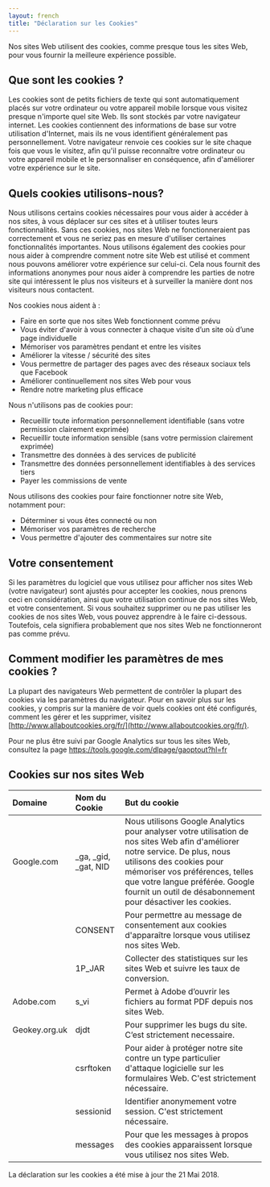 ```yaml
---
layout: french
title: "Déclaration sur les Cookies"
---
```


Nos sites Web utilisent des cookies, comme presque tous les sites Web, pour vous fournir la meilleure expérience possible.

## Que sont les cookies ?

Les cookies sont de petits fichiers de texte qui sont automatiquement placés sur votre ordinateur ou votre appareil mobile lorsque vous visitez presque n'importe quel site Web. Ils sont stockés par votre navigateur internet. Les cookies contiennent des informations de base sur votre utilisation d'Internet, mais ils ne vous identifient généralement pas personnellement. Votre navigateur renvoie ces cookies sur le site chaque fois que vous le visitez, afin qu'il puisse reconnaître votre ordinateur ou votre appareil mobile et le personnaliser en conséquence, afin d'améliorer votre expérience sur le site. 

## Quels cookies utilisons-nous?

Nous utilisons certains cookies nécessaires pour vous aider à accéder à nos sites, à vous déplacer sur ces sites et à utiliser toutes leurs fonctionnalités. Sans ces cookies, nos sites Web ne fonctionneraient pas correctement et vous ne seriez pas en mesure d'utiliser certaines fonctionnalités importantes. Nous utilisons également des cookies pour nous aider à comprendre comment notre site Web est utilisé et comment nous pouvons améliorer votre expérience sur celui-ci. Cela nous fournit des informations anonymes pour nous aider à comprendre les parties de notre site qui intéressent le plus nos visiteurs et à surveiller la manière dont nos visiteurs nous contactent. 

Nos cookies nous aident à : 
- Faire en sorte que nos sites Web fonctionnent comme prévu
- Vous éviter d'avoir à vous connecter à chaque visite d’un site où d’une page individuelle
- Mémoriser vos paramètres pendant et entre les visites
- Améliorer la vitesse / sécurité des sites
- Vous permettre de partager des pages avec des réseaux sociaux tels que Facebook
- Améliorer continuellement nos sites Web pour vous
- Rendre notre marketing plus efficace

Nous n'utilisons pas de cookies pour:
- Recueillir toute information personnellement identifiable (sans votre permission clairement exprimée)
- Recueillir toute information sensible (sans votre permission clairement exprimée)
- Transmettre des données à des services de publicité
- Transmettre des données personnellement identifiables à des services tiers
- Payer les commissions de vente

Nous utilisons des cookies pour faire fonctionner notre site Web, notamment pour:
- Déterminer si vous êtes connecté ou non
- Mémoriser vos paramètres de recherche
- Vous permettre d'ajouter des commentaires sur notre site

## Votre consentement 

Si les paramètres du logiciel que vous utilisez pour afficher nos sites Web (votre navigateur) sont ajustés pour accepter les cookies, nous prenons ceci en considération, ainsi que votre utilisation continue de nos sites Web, et votre consentement. Si vous souhaitez supprimer ou ne pas utiliser les cookies de nos sites Web, vous pouvez apprendre à le faire ci-dessous. Toutefois, cela signifiera probablement que nos sites Web ne fonctionneront pas comme prévu.

## Comment modifier les paramètres de mes cookies ? 

La plupart des navigateurs Web permettent de contrôler la plupart des cookies via les paramètres du navigateur. Pour en savoir plus sur les cookies, y compris sur la manière de voir quels cookies ont été configurés, comment les gérer et les supprimer, visitez [http://www.allaboutcookies.org/fr/](http://www.allaboutcookies.org/fr/).

Pour ne plus être suivi par Google Analytics sur tous les sites Web, consultez la page https://tools.google.com/dlpage/gaoptout?hl=fr

## Cookies sur nos sites Web

| Domaine | Nom du Cookie | But du cookie |
| :----- | :---------- | :------ |
| Google.com | \_ga, \_gid, \_gat, NID | Nous utilisons Google Analytics pour analyser votre utilisation de nos sites Web afin d'améliorer notre service. De plus, nous utilisons des cookies pour mémoriser vos préférences, telles que votre langue préférée. Google fournit un outil de désabonnement pour désactiver les cookies. |
| | CONSENT | Pour permettre au message de consentement aux cookies d'apparaître lorsque vous utilisez nos sites Web. |
| | 1P_JAR | Collecter des statistiques sur les sites Web et suivre les taux de conversion. |
| Adobe.com | s_vi | Permet à Adobe d’ouvrir les fichiers au format PDF depuis nos sites Web. |
| Geokey.org.uk | djdt | Pour supprimer les bugs du site. C’est strictement necessaire. |
| | csrftoken | Pour aider à protéger notre site contre un type particulier d'attaque logicielle sur les formulaires Web. C'est strictement nécessaire. |
| | sessionid | Identifier anonymement votre session. C'est strictement nécessaire. |
| | messages | Pour que les messages à propos des cookies apparaissent lorsque vous utilisez nos sites Web. |

La déclaration sur les cookies a été mise à jour the 21 Mai 2018. 

